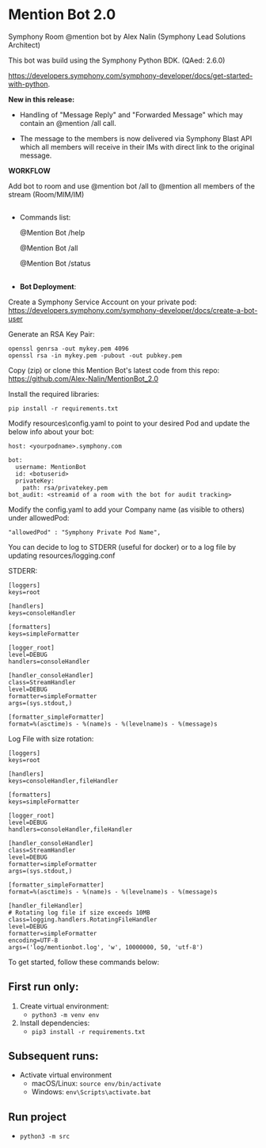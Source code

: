 # Mention Bot 2.0

Symphony Room @mention bot by Alex Nalin (Symphony Lead Solutions Architect)

This bot was build using the Symphony Python BDK. (QAed: 2.6.0)

https://developers.symphony.com/symphony-developer/docs/get-started-with-python.


**New in this release:**
- Handling of "Message Reply" and "Forwarded Message" which may contain an @mention /all call.

- The message to the members is now delivered via Symphony Blast API which all members will receive in their IMs with direct link to the original message.



<b>WORKFLOW</b>

Add bot to room and use @mention bot /all to @mention all members of the stream (Room/MIM/IM)

##

- Commands list:

    @Mention Bot /help
    
    @Mention Bot /all
    
    @Mention Bot /status


##

- <b>Bot Deployment</b>:

Create a Symphony Service Account on your private pod:
https://developers.symphony.com/symphony-developer/docs/create-a-bot-user

Generate an RSA Key Pair:

    openssl genrsa -out mykey.pem 4096
    openssl rsa -in mykey.pem -pubout -out pubkey.pem

Copy (zip) or clone this Mention Bot's latest code from this repo:
https://github.com/Alex-Nalin/MentionBot_2.0

Install the required libraries:

    pip install -r requirements.txt

Modify resources\config.yaml to point to your desired Pod and update the below info about your bot:

    host: <yourpodname>.symphony.com
    
    bot:
      username: MentionBot
      id: <botuserid>
      privateKey:
        path: rsa/privatekey.pem
    bot_audit: <streamid of a room with the bot for audit tracking>
    
Modify the config.yaml to add your Company name (as visible to others) under allowedPod:

    "allowedPod" : "Symphony Private Pod Name",
    
You can decide to log to STDERR (useful for docker) or to a log file by updating resources/logging.conf

STDERR:

    [loggers]
    keys=root
    
    [handlers]
    keys=consoleHandler
    
    [formatters]
    keys=simpleFormatter
    
    [logger_root]
    level=DEBUG
    handlers=consoleHandler
    
    [handler_consoleHandler]
    class=StreamHandler
    level=DEBUG
    formatter=simpleFormatter
    args=(sys.stdout,)
    
    [formatter_simpleFormatter]
    format=%(asctime)s - %(name)s - %(levelname)s - %(message)s

Log File with size rotation:

    [loggers]
    keys=root
    
    [handlers]
    keys=consoleHandler,fileHandler
    
    [formatters]
    keys=simpleFormatter
    
    [logger_root]
    level=DEBUG
    handlers=consoleHandler,fileHandler
    
    [handler_consoleHandler]
    class=StreamHandler
    level=DEBUG
    formatter=simpleFormatter
    args=(sys.stdout,)
    
    [formatter_simpleFormatter]
    format=%(asctime)s - %(name)s - %(levelname)s - %(message)s
    
    [handler_fileHandler]
    # Rotating log file if size exceeds 10MB
    class=logging.handlers.RotatingFileHandler
    level=DEBUG
    formatter=simpleFormatter
    encoding=UTF-8
    args=('log/mentionbot.log', 'w', 10000000, 50, 'utf-8')


To get started, follow these commands below:

## First run only:
1. Create virtual environment:
    - `python3 -m venv env`
2. Install dependencies:
    - `pip3 install -r requirements.txt`

## Subsequent runs:
- Activate virtual environment
    - macOS/Linux: `source env/bin/activate`
    - Windows: `env\Scripts\activate.bat`

## Run project
- `python3 -m src`
